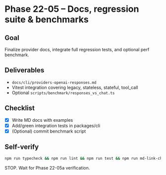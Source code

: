 # Phase 22-05 – Docs, regression suite & benchmarks

## Goal

Finalize provider docs, integrate full regression tests, and optional perf benchmark.

## Deliverables

- `docs/cli/providers-openai-responses.md`
- Vitest integration covering legacy, stateless, stateful, tool_call
- Optional `scripts/benchmark/responses_vs_chat.ts`

## Checklist

- [x] Write MD docs with examples
- [x] Add/green integration tests in packages/cli
- [x] (Optional) commit benchmark script

## Self-verify

```bash
npm run typecheck && npm run lint && npm run test && npm run md-link-check docs/cli/providers-openai-responses.md
```

STOP. Wait for Phase 22-05a verification.
